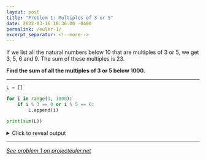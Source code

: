 ```yaml
---
layout: post
title: "Problem 1: Multiples of 3 or 5"
date: 2022-03-16 10:36:00 -0400
permalink: /euler-1/
excerpt_separator: <!--more-->
---
```

If we list all the natural numbers below 10 that are multiples of 3 or 5, we get 3, 5, 6 and 9. The sum of these multiples is 23.

**Find the sum of all the multiples of 3 or 5 below 1000.**
<!--more-->

***

```py
L = []

for i in range(1, 1000):
    if i % 3 == 0 or i % 5 == 0:
        L.append(i)

print(sum(L))
```

<details> 
<summary>Click to reveal output</summary>
{% highlight py%}
233168
{% endhighlight %}
</details>

***

*[See problem 1 on projecteuler.net](https://projecteuler.net/problem=1)*